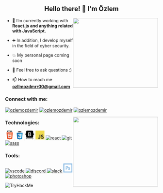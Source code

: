 <h2 align="center">Hello there! 🚀 I'm Özlem</h2>
<img align="right" src="https://media.giphy.com/media/Tgw604MyLJnDtbi4t0/giphy.gif" width="280" height="230"  />


- 👾  I’m currently working with **React.js and anything related with JavaScript.**

- ➕ In addition, I develop myself in the field of cyber security.

- 💥  My personal page coming soon

- 💬  Feel free to ask questions :)

- 📫  How to reach me **ozllmozdmrr00@gmail.com**

<h3 align="left">Connect with me:</h3>
<p align="left">
<a href="https://www.linkedin.com/in/ozllmozdmrr/" target="blank" rel=”noopener”><img align="center" src="https://pngimg.com/uploads/linkedIn/linkedIn_PNG39.png" alt="ozlemozdemir" height="30" width="30" /></a>
<a href="https://www.instagram.com/ozllmozdmrrr/?hl=tr" target="blank" rel=”noopener”><img align="center" src="https://upload.wikimedia.org/wikipedia/commons/thumb/e/e7/Instagram_logo_2016.svg/1200px-Instagram_logo_2016.svg.png" alt="ozlemozdemir" height="30" width="30" /></a>
<a href="https://ozllmozdmrr.medium.com/" target="blank" rel=”noopener”><img align="center" src="https://cdn.jsdelivr.net/npm/simple-icons@3.0.1/icons/medium.svg" alt="ozlemozdemir" height="30" width="40" /></a>

</p>

<img align="right" src="https://media.giphy.com/media/JIX9t2j0ZTN9S/giphy.gif" width="280" height="230"  />

<h3 align="left">Technologies:</h3>
<p align="left"> 
<a href="https://www.w3.org/html/" target="_blank" rel=”noopener”> <img src="https://raw.githubusercontent.com/devicons/devicon/master/icons/html5/html5-original-wordmark.svg" alt="html5" width="30" height="30"/> </a> 
<a href="https://www.w3schools.com/css/" target="_blank" rel=”noopener”> <img src="https://raw.githubusercontent.com/devicons/devicon/master/icons/css3/css3-original-wordmark.svg" alt="css3" width="28" height="28"/> </a> 
<a href="https://getbootstrap.com" target="_blank" rel=”noopener”> <img src="https://raw.githubusercontent.com/devicons/devicon/master/icons/bootstrap/bootstrap-plain-wordmark.svg" alt="bootstrap" width="30" height="30"/> </a>
<a href="https://developer.mozilla.org/en-US/docs/Web/JavaScript" target="_blank" rel=”noopener”> <img src="https://raw.githubusercontent.com/devicons/devicon/master/icons/javascript/javascript-original.svg" alt="javascript" width="30" height="30"/> </a> 
<a href="https://reactjs.org/" target="_blank" rel=”noopener”> <img src="https://upload.wikimedia.org/wikipedia/commons/thumb/4/47/React.svg/1200px-React.svg.png" alt="react" width="33" height="30"/> </a> 
<a href="https://git-scm.com/" target="_blank" rel=”noopener”> <img src="https://www.vectorlogo.zone/logos/git-scm/git-scm-icon.svg" alt="git" width="30" height="30"/> </a>
<a href="https://sass-lang.com" target="_blank" rel=”noopener”> <img src="https://logos-download.com/wp-content/uploads/2016/09/Sass_logo-700x524.png" alt="sass" width="35" height="25"/> </a>



  
<h3 align="left">Tools:</h3>
<a href="https://code.visualstudio.com/" target="_blank" rel=”noopener”> <img src="https://upload.wikimedia.org/wikipedia/commons/thumb/9/9a/Visual_Studio_Code_1.35_icon.svg/1024px-Visual_Studio_Code_1.35_icon.svg.png" alt="vscode" width="30" height="30"/> </a>
<a href="https://discord.com/" target="_blank" rel=”noopener”> <img src="https://cdn4.iconfinder.com/data/icons/logos-and-brands/512/91_Discord_logo_logos-512.png" alt="discord" width="30" height="30"/> </a> 
<a href="https://slack.com/intl/en-tr/" target="_blank" rel=”noopener”> <img src="https://cdn.brandfolder.io/5H442O3W/as/pl546j-7le8zk-4nzzs1/Slack_Mark_Web.png" alt="slack" width="37" height="37"/> </a>
<a href="https://www.photoshop.com/en" target="_blank" rel=”noopener”> <img src="https://raw.githubusercontent.com/devicons/devicon/master/icons/photoshop/photoshop-line.svg" alt="photoshop" width="30" height="30"/> </a> 
<a href="https://www.photoshop.com/en" target="_blank" rel=”noopener”> <img src="https://upload.wikimedia.org/wikipedia/commons/d/d8/Adobe_Illustrator_Icon_CS6.png" alt="photoshop" width="30" height="30"/> </a> 
</p>

<img src="https://tryhackme-badges.s3.amazonaws.com/ozllmozdmrr00.png" alt="TryHackMe">

